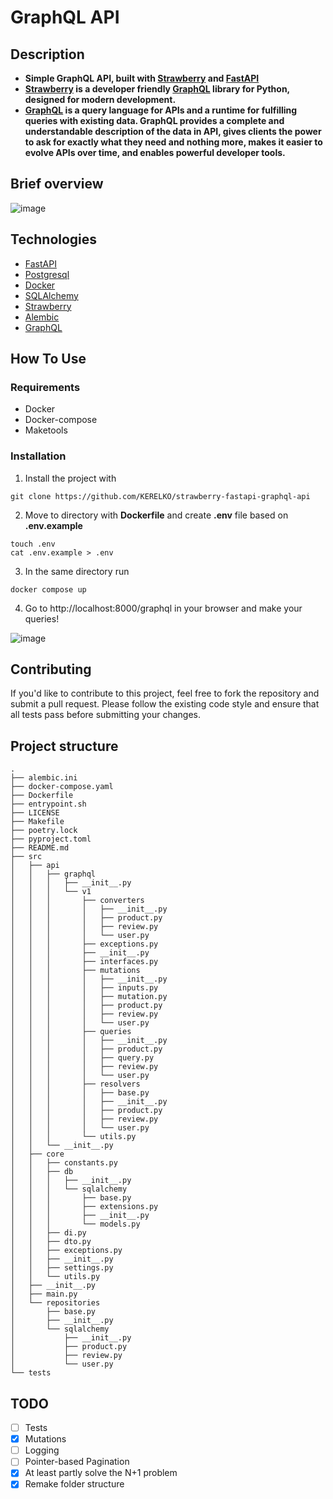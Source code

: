 # GraphQL API

## Description
- __Simple GraphQL API, built with [Strawberry](https://strawberry.rocks/) and [FastAPI](https://fastapi.tiangolo.com/)__  
- __[Strawberry](https://strawberry.rocks/) is a developer friendly [GraphQL](https://graphql.org/) library for Python, designed for modern development.__  
- __[GraphQL](https://graphql.org/) is a query language for APIs and a runtime for fulfilling queries with existing data. GraphQL provides a complete and understandable description of the data in API, gives clients the power to ask for exactly what they need and nothing more, makes it easier to evolve APIs over time, and enables powerful developer tools.__

## Brief overview

![image](https://github.com/KERELKO/Strawberry-fastapi-product-service/assets/89779202/493f4c2e-25ed-462d-b018-822fd7e03169)

## Technologies
- [FastAPI](https://fastapi.tiangolo.com/)
- [Postgresql](https://www.postgresql.org/)
- [Docker](https://www.docker.com/)
- [SQLAlchemy](https://www.sqlalchemy.org/)
- [Strawberry](https://strawberry.rocks/)
- [Alembic](https://alembic.sqlalchemy.org/en/latest/)
- [GraphQL](https://graphql.org/)

## How To Use
### Requirements
- Docker
- Docker-compose
- Maketools
### Installation
1. Install the project with
```
git clone https://github.com/KERELKO/strawberry-fastapi-graphql-api
```
2. Move to directory with __Dockerfile__ and create **.env** file based on **.env.example**
```
touch .env
cat .env.example > .env
```
3. In the same directory run
```
docker compose up
```
4. Go to http://localhost:8000/graphql in your browser and make your queries!

![image](https://github.com/KERELKO/Fastapi-Graphql-product-service/assets/89779202/0546bd5c-2e63-4995-a77f-e776faf8ba6f)

## Contributing

If you'd like to contribute to this project, feel free to fork the repository and submit a pull request. Please follow the existing code style and ensure that all tests pass before submitting your changes.

## Project structure
```
.
├── alembic.ini
├── docker-compose.yaml
├── Dockerfile
├── entrypoint.sh
├── LICENSE
├── Makefile
├── poetry.lock
├── pyproject.toml
├── README.md
├── src
│   ├── api
│   │   ├── graphql
│   │   │   ├── __init__.py
│   │   │   └── v1
│   │   │       ├── converters
│   │   │       │   ├── __init__.py
│   │   │       │   ├── product.py
│   │   │       │   ├── review.py
│   │   │       │   └── user.py
│   │   │       ├── exceptions.py
│   │   │       ├── __init__.py
│   │   │       ├── interfaces.py
│   │   │       ├── mutations
│   │   │       │   ├── __init__.py
│   │   │       │   ├── inputs.py
│   │   │       │   ├── mutation.py
│   │   │       │   ├── product.py
│   │   │       │   ├── review.py
│   │   │       │   └── user.py
│   │   │       ├── queries
│   │   │       │   ├── __init__.py
│   │   │       │   ├── product.py
│   │   │       │   ├── query.py
│   │   │       │   ├── review.py
│   │   │       │   └── user.py
│   │   │       ├── resolvers
│   │   │       │   ├── base.py
│   │   │       │   ├── __init__.py
│   │   │       │   ├── product.py
│   │   │       │   ├── review.py
│   │   │       │   └── user.py
│   │   │       └── utils.py
│   │   └── __init__.py
│   ├── core
│   │   ├── constants.py
│   │   ├── db
│   │   │   ├── __init__.py
│   │   │   └── sqlalchemy
│   │   │       ├── base.py
│   │   │       ├── extensions.py
│   │   │       ├── __init__.py
│   │   │       └── models.py
│   │   ├── di.py
│   │   ├── dto.py
│   │   ├── exceptions.py
│   │   ├── __init__.py
│   │   ├── settings.py
│   │   └── utils.py
│   ├── __init__.py
│   ├── main.py
│   └── repositories
│       ├── base.py
│       ├── __init__.py
│       └── sqlalchemy
│           ├── __init__.py
│           ├── product.py
│           ├── review.py
│           └── user.py
└── tests
```

## TODO
- [ ] Tests
- [x] Mutations
- [ ] Logging
- [ ] Pointer-based Pagination
- [x] At least partly solve the N+1 problem
- [x] Remake folder structure
